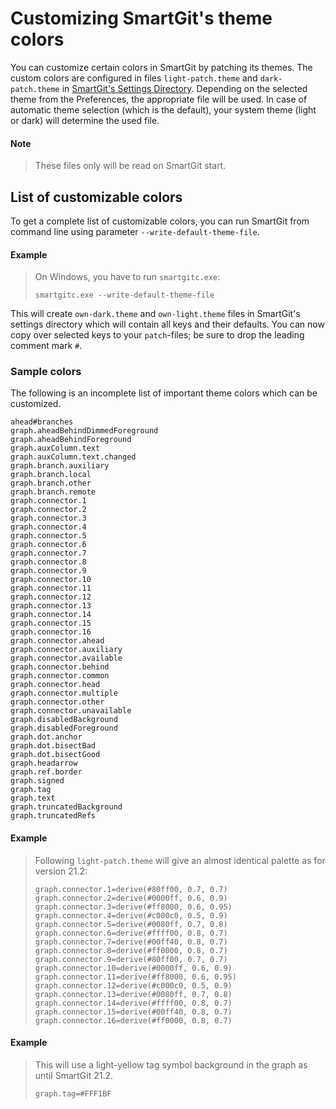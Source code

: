 # Customizing SmartGit's theme colors

You can customize certain colors in SmartGit by patching its themes. The custom colors are configured in files `light-patch.theme` and `dark-patch.theme` in [SmartGit's Settings Directory](#Company-wideinstallation-settings-dir.default-location). Depending on the selected theme from the Preferences, the appropriate file will be used. In case of automatic theme selection (which is the default), your system theme (light or dark) will determine the used file.

#### Note

> These files only will be read on SmartGit start.

## List of customizable colors

To get a complete list of customizable colors, you can run SmartGit from command line using parameter `--write-default-theme-file`.

#### Example

>
>On Windows, you have to run `smartgitc.exe`:
>```
>smartgitc.exe --write-default-theme-file
>```

This will create `own-dark.theme` and `own-light.theme` files in SmartGit's settings directory which will contain all keys and their defaults. You can now copy over selected keys to your `patch`-files; be sure to drop the leading comment mark `#`.

### Sample colors

The following is an incomplete list of important theme colors which can be customized.

```
ahead#branches
graph.aheadBehindDimmedForeground
graph.aheadBehindForeground
graph.auxColumn.text
graph.auxColumn.text.changed
graph.branch.auxiliary
graph.branch.local
graph.branch.other
graph.branch.remote
graph.connector.1
graph.connector.2
graph.connector.3
graph.connector.4
graph.connector.5
graph.connector.6
graph.connector.7
graph.connector.8
graph.connector.9
graph.connector.10
graph.connector.11
graph.connector.12
graph.connector.13
graph.connector.14
graph.connector.15
graph.connector.16
graph.connector.ahead
graph.connector.auxiliary
graph.connector.available
graph.connector.behind
graph.connector.common
graph.connector.head
graph.connector.multiple
graph.connector.other
graph.connector.unavailable
graph.disabledBackground
graph.disabledForeground
graph.dot.anchor
graph.dot.bisectBad
graph.dot.bisectGood
graph.headarrow
graph.ref.border
graph.signed
graph.tag
graph.text
graph.truncatedBackground
graph.truncatedRefs
```

#### Example

> Following `light-patch.theme` will give an almost identical palette as for version 21.2:
>
>``` text
>graph.connector.1=derive(#80ff00, 0.7, 0.7)
>graph.connector.2=derive(#0000ff, 0.6, 0.9)
>graph.connector.3=derive(#ff8000, 0.6, 0.95)
>graph.connector.4=derive(#c000c0, 0.5, 0.9)
>graph.connector.5=derive(#0080ff, 0.7, 0.8)
>graph.connector.6=derive(#ffff00, 0.8, 0.7)
>graph.connector.7=derive(#00ff40, 0.8, 0.7)
>graph.connector.8=derive(#ff0000, 0.8, 0.7)
>graph.connector.9=derive(#80ff00, 0.7, 0.7)
>graph.connector.10=derive(#0000ff, 0.6, 0.9)
>graph.connector.11=derive(#ff8000, 0.6, 0.95)
>graph.connector.12=derive(#c000c0, 0.5, 0.9)
>graph.connector.13=derive(#0080ff, 0.7, 0.8)
>graph.connector.14=derive(#ffff00, 0.8, 0.7)
>graph.connector.15=derive(#00ff40, 0.8, 0.7)
>graph.connector.16=derive(#ff0000, 0.8, 0.7)
>```

#### Example

> This will use a light-yellow tag symbol background in the graph as until SmartGit 21.2.
>```text
>graph.tag=#FFF1BF
>```
